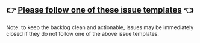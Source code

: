## 👉 [Please follow one of these issue templates](https://github.com/AthennaIO/Common/issues/new/choose) 👈

<!-- Love Athenna? Please consider supporting our collective: 👉  https://opencollective.com/athenna/donate -->

Note: to keep the backlog clean and actionable, issues may be immediately closed if they do not follow one of the above
issue templates.
